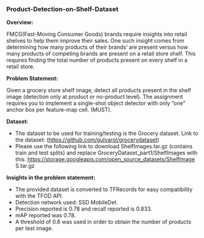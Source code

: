 ### Product-Detection-on-Shelf-Dataset

**Overview:**

FMCG(Fast-Moving Consumer Goods) brands require insights into retail shelves to help them improve their sales. One such insight comes from determining how many products of their brands’ are present versus how many products of competing brands are present on a retail store shelf. This requires finding the total number of products present on every shelf in a retail store.

**Problem Statement:** 

Given a grocery store shelf image, detect all products present in
the shelf image (detection only at product or no-product level).
The assignment requires you to implement a single-shot object
detector with only “one” anchor box per feature-map cell.
(MUST).

**Dataset:** 

- The dataset to be used for training/testing is the Grocery dataset.
Link to the dataset: (https://github.com/gulvarol/grocerydataset)
- Please use the following link to download ShelfImages.tar.gz
(contains train and test splits) and replace
GroceryDataset_part1/ShelfImages with this.
https://storage.googleapis.com/open_source_datasets/ShelfImage
S.tar.gz

**Insights in the problem statement:**

- The provided dataset is converted to TFRecords for easy compatibility with the TFOD API.
- Detection network used: SSD MobileDet.
- Precision reported is 0.78 and recall reported is 0.833.
- mAP reported was 0.78.
- A threshold of 0.6 was used in order to obtain the number of products per test image.
